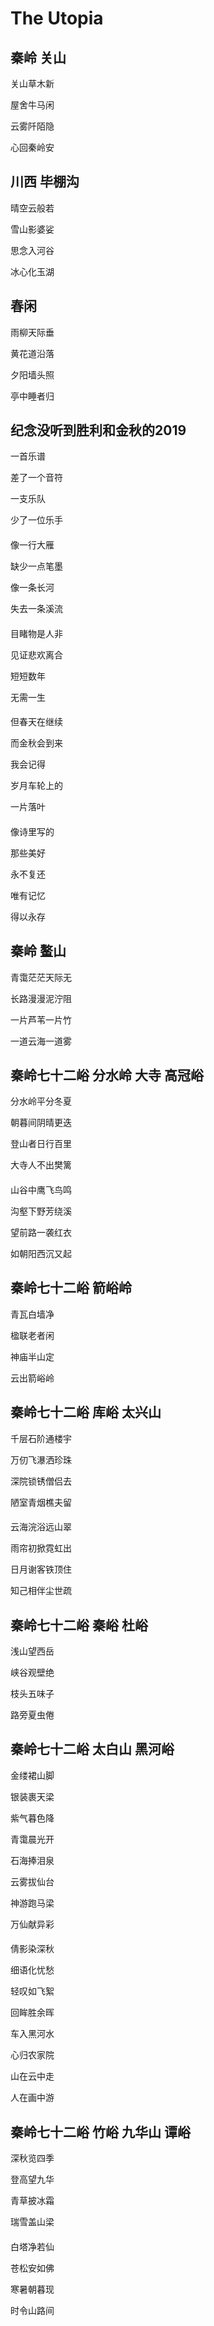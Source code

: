 # The Utopia

#### 

## 秦岭 关山

关山草木新

屋舍牛马闲

云雾阡陌隐

心回秦岭安

####

## 川西 毕棚沟

晴空云般若

雪山影婆娑

思念入河谷

冰心化玉湖

####

## 春闲

雨柳天际垂

黄花道沿落

夕阳墙头照

亭中睡者归

####

## 纪念没听到胜利和金秋的2019

一首乐谱

差了一个音符

一支乐队

少了一位乐手

####

像一行大雁

缺少一点笔墨

像一条长河

失去一条溪流

####

目睹物是人非

见证悲欢离合

短短数年

无需一生

####

但春天在继续

而金秋会到来

我会记得

岁月车轮上的

一片落叶

####

像诗里写的

那些美好

永不复还

唯有记忆

得以永存

####

## 秦岭 鳌山

青霭茫茫天际无

长路漫漫泥泞阻

一片芦苇一片竹

一道云海一道雾

####

## 秦岭七十二峪 分水岭 大寺 高冠峪

分水岭平分冬夏

朝暮间阴晴更迭

登山者日行百里

大寺人不出樊篱

####

山谷中鹰飞鸟鸣

沟壑下野芳绕溪

望前路一袭红衣

如朝阳西沉又起

####

## 秦岭七十二峪 箭峪岭

青瓦白墙净

楹联老者闲

神庙半山定

云出箭峪岭

####

## 秦岭七十二峪 库峪 太兴山

千层石阶通楼宇

万仞飞瀑洒珍珠

深院锁锈僧侣去

陋室青烟樵夫留

####

云海浣浴远山翠

雨帘初掀霓虹出

日月谢客铁顶住

知己相伴尘世疏

####

## 秦岭七十二峪 秦峪 杜峪

浅山望西岳

峡谷观壁绝

枝头五味子

路旁夏虫倦

####

## 秦岭七十二峪 太白山 黑河峪

金缕裙山脚

银装裹天梁

紫气暮色降

青霭晨光开

石海捧泪泉

云雾拔仙台

神游跑马梁

万仙献异彩

####

倩影染深秋

细语化忧愁

轻叹如飞絮

回眸胜余晖

车入黑河水

心归农家院

山在云中走

人在画中游

####

## 秦岭七十二峪 竹峪 九华山 谭峪

深秋览四季

登高望九华

青草披冰霜

瑞雪盖山梁

####

白塔净若仙

苍松安如佛

寒暑朝暮现

时令山路间

####

